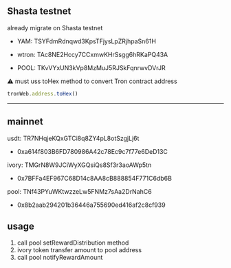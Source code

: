 ## Shasta testnet
already migrate on Shasta testnet
- YAM: TSYFdmRdnqwd3KpsTFjysLpZRjhpaSn61H

- wtron: TAc8NE2Hccy7CCxmwKHrSsgg6hRKaPQ43A
 
- POOL: TKvVYxUN3kVp8MzMuJ5RJSkFqnrwvDVrJR

⚠️ must uss toHex method to convert Tron contract address
```javascript
tronWeb.address.toHex() 
```
-------------------------------------

## mainnet 

usdt: TR7NHqjeKQxGTCi8q8ZY4pL8otSzgjLj6t
- 0xa614f803B6FD780986A42c78Ec9c7f77e6DeD13C

ivory: TMGrN8W9JCiWyXGQsiQs8Sf3r3aoAWp5tn
- 0x7BFFa4EF967C68D14c8AA8cB888854F771C6db6B

pool: TNf43PYuWKtwzzeLw5FNMz7sAa2DrNahC6
- 0x8b2aab294201b36446a755690ed416af2c8cf939

## usage
1. call pool setRewardDistribution method
2. ivory token transfer <X> amount to pool address
3. call pool notifyRewardAmount <X> 